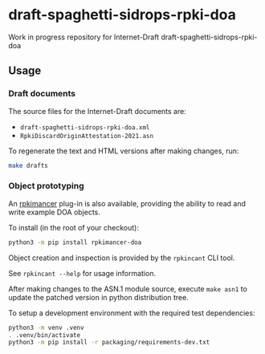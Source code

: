 # draft-spaghetti-sidrops-rpki-doa

Work in progress repository for Internet-Draft draft-spaghetti-sidrops-rpki-doa

## Usage

### Draft documents

The source files for the Internet-Draft documents are:

- `draft-spaghetti-sidrops-rpki-doa.xml`
- `RpkiDiscardOriginAttestation-2021.asn`

To regenerate the text and HTML versions after making changes, run:

``` sh
make drafts
```

### Object prototyping

An [rpkimancer](https://github.com/benmaddison/rpkimancer/) plug-in is also
available, providing the ability to read and write example DOA objects.

To install (in the root of your checkout):

``` sh
python3 -m pip install rpkimancer-doa
```

Object creation and inspection is provided by the `rpkincant` CLI tool.

See `rpkincant --help` for usage information.

After making changes to the ASN.1 module source, execute `make asn1` to update
the patched version in python distribution tree.

To setup a development environment with the required test dependencies:

``` sh
python3 -m venv .venv
. .venv/bin/activate
python3 -m pip install -r packaging/requirements-dev.txt
```
